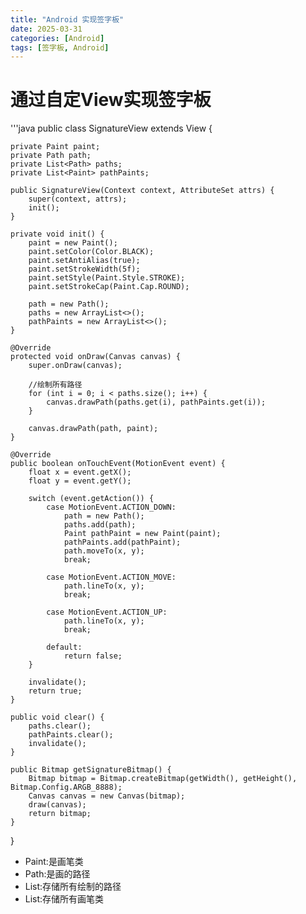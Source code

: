 ```yaml
---
title: "Android 实现签字板"
date: 2025-03-31
categories: [Android]
tags: [签字板, Android]
---
```



# 通过自定View实现签字板

'''java
public class SignatureView extends View {

    private Paint paint;
    private Path path;
    private List<Path> paths;
    private List<Paint> pathPaints;

    public SignatureView(Context context, AttributeSet attrs) {
        super(context, attrs);
        init();
    }

    private void init() {
        paint = new Paint();
        paint.setColor(Color.BLACK);
        paint.setAntiAlias(true);
        paint.setStrokeWidth(5f);
        paint.setStyle(Paint.Style.STROKE);
        paint.setStrokeCap(Paint.Cap.ROUND);

        path = new Path();
        paths = new ArrayList<>();
        pathPaints = new ArrayList<>();
    }

    @Override
    protected void onDraw(Canvas canvas) {
        super.onDraw(canvas);

        //绘制所有路径
        for (int i = 0; i < paths.size(); i++) {
            canvas.drawPath(paths.get(i), pathPaints.get(i));
        }

        canvas.drawPath(path, paint);
    }

    @Override
    public boolean onTouchEvent(MotionEvent event) {
        float x = event.getX();
        float y = event.getY();

        switch (event.getAction()) {
            case MotionEvent.ACTION_DOWN:
                path = new Path();
                paths.add(path);
                Paint pathPaint = new Paint(paint);
                pathPaints.add(pathPaint);
                path.moveTo(x, y);
                break;

            case MotionEvent.ACTION_MOVE:
                path.lineTo(x, y);
                break;

            case MotionEvent.ACTION_UP:
                path.lineTo(x, y);
                break;

            default:
                return false;
        }

        invalidate();
        return true;
    }

    public void clear() {
        paths.clear();
        pathPaints.clear();
        invalidate();
    }

    public Bitmap getSignatureBitmap() {
        Bitmap bitmap = Bitmap.createBitmap(getWidth(), getHeight(), Bitmap.Config.ARGB_8888);
        Canvas canvas = new Canvas(bitmap);
        draw(canvas);
        return bitmap;
    }
}


- Paint:是画笔类
- Path:是画的路径
- List<Path>:存储所有绘制的路径
- List<Paint>:存储所有画笔类
